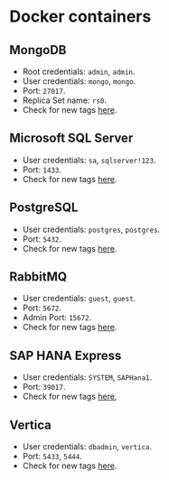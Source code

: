 # Docker containers

## MongoDB
- Root credentials: `admin`, `admin`.
- User credentials: `mongo`, `mongo`.
- Port: `27017`.
- Replica Set name: `rs0`.
- Check for new tags [here](https://github.com/docker-library/docs/blob/master/mongo/README.md#simple-tags).

## Microsoft SQL Server
- User credentials: `sa`, `sqlserver!123`.
- Port: `1433`.
- Check for new tags [here](https://mcr.microsoft.com/en-us/product/mssql/server/tags).

## PostgreSQL
- User credentials: `postgres`, `postgres`.
- Port: `5432`.
- Check for new tags [here](https://hub.docker.com/_/postgres).

## RabbitMQ
- User credentials: `guest`, `guest`.
- Port: `5672`.
- Admin Port: `15672`.
- Check for new tags [here](https://hub.docker.com/_/rabbitmq).

## SAP HANA Express
- User credentials: `SYSTEM`, `SAPHana1`.
- Port: `39017`.
- Check for new tags [here](https://hub.docker.com/r/saplabs/hanaexpress),

## Vertica
- User credentials: `dbadmin`, `vertica`.
- Port: `5433`, `5444`.
- Check for new tags [here](https://hub.docker.com/r/opentext/vertica-ce).
